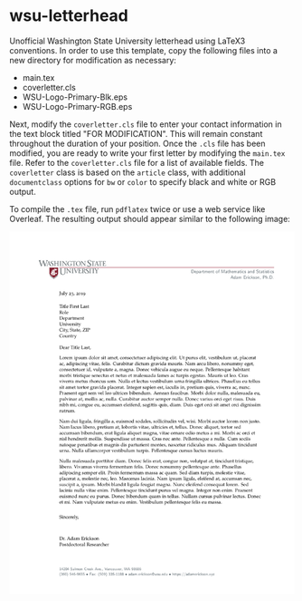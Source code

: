 # wsu-letterhead

Unofficial Washington State University letterhead using LaTeX3 conventions. In order to use this template, copy the following files into a new directory for modification as necessary:

* main.tex
* coverletter.cls
* WSU-Logo-Primary-Blk.eps
* WSU-Logo-Primary-RGB.eps

Next, modify the `coverletter.cls` file to enter your contact information in the text block titled "FOR MODIFICATION". This will remain constant throughout the duration of your position. Once the `.cls` file has been modified, you are ready to write your first letter by modifying the `main.tex` file. Refer to the `coverletter.cls` file for a list of available fields. The `coverletter` class is based on the `article` class, with additional `documentclass` options for `bw` or `color` to specify black and white or RGB output.

To compile the `.tex` file, run `pdflatex` twice or use a web service like Overleaf. The resulting output should appear similar to the following image:

<p align="center">
  <img src="img.png")>
</p>
